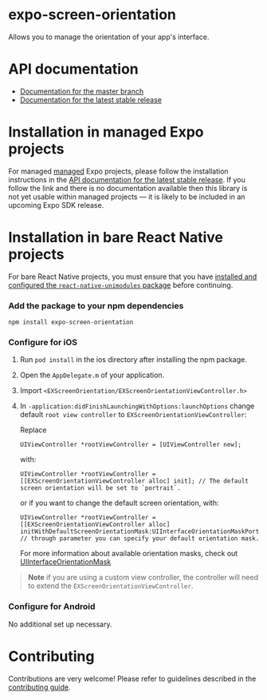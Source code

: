 # expo-screen-orientation

Allows you to manage the orientation of your app's interface.

# API documentation

- [Documentation for the master branch](https://github.com/expo/expo/blob/master/docs/pages/versions/unversioned/sdk/screen-orientation.md)
- [Documentation for the latest stable release](https://docs.expo.io/versions/latest/sdk/screen-orientation/)

# Installation in managed Expo projects

For managed [managed](https://docs.expo.io/versions/latest/introduction/managed-vs-bare/) Expo projects, please follow the installation instructions in the [API documentation for the latest stable release](#api-documentation). If you follow the link and there is no documentation available then this library is not yet usable within managed projects &mdash; it is likely to be included in an upcoming Expo SDK release.

# Installation in bare React Native projects

For bare React Native projects, you must ensure that you have [installed and configured the `react-native-unimodules` package](https://github.com/unimodules/react-native-unimodules) before continuing.

### Add the package to your npm dependencies

```
npm install expo-screen-orientation
```

### Configure for iOS

1. Run `pod install` in the ios directory after installing the npm package.
2. Open the `AppDelegate.m` of your application.
3. Import `<EXScreenOrientation/EXScreenOrientationViewController.h>`
4. In `-application:didFinishLaunchingWithOptions:launchOptions` change default `root view controller` to `EXScreenOrientationViewController`:

   Replace

   ```objc
   UIViewController *rootViewController = [UIViewController new];
   ```

   with:

   ```objc
   UIViewController *rootViewController = [[EXScreenOrientationViewController alloc] init]; // The default screen orientation will be set to `portrait`.
   ```

   or if you want to change the default screen orientation, with:

   ```objc
   UIViewController *rootViewController =  [[EXScreenOrientationViewController alloc] initWithDefaultScreenOrientationMask:UIInterfaceOrientationMaskPortrait]; // through parameter you can specify your default orientation mask.
   ```

   For more information about available orientation masks, check out [UIInterfaceOrientationMask](https://developer.apple.com/documentation/uikit/uiinterfaceorientationmask?language=objc)

> **Note** if you are using a custom view controller, the controller will need to extend the `EXScreenOrientationViewController`.

### Configure for Android

No additional set up necessary.

# Contributing

Contributions are very welcome! Please refer to guidelines described in the [contributing guide](https://github.com/expo/expo#contributing).

